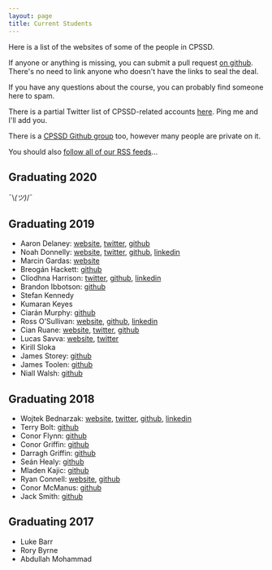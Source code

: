 ```yaml
---
layout: page
title: Current Students
---
```


Here is a list of the websites of some of the people in CPSSD.

If anyone or anything is missing, you can submit a pull request [on github](http://github.com/iandioch/cpssd.net). There's no need to link anyone who doesn't have the links to seal the deal.

If you have any questions about the course, you can probably find someone here to spam.

There is a partial Twitter list of CPSSD-related accounts [here](https://twitter.com/iandioch/lists/cpssd). Ping me and I'll add you.

There is a [CPSSD Github group](http://github.com/CPSSD) too, however many people are private on it.

You should also [follow all of our RSS feeds](http://feedlark.com)...

## Graduating 2020

¯\\_(ツ)_/¯

## Graduating 2019

- Aaron Delaney: [website](http://devoxel.net), [twitter](http://twitter.com/devoxel), [github](http://github.com/devoxel)
- Noah Donnelly: [website](http://mycode.doesnot.run), [twitter](http://twitter.com/iandioch), [github](http://github.com/iandioch), [linkedin](https://ie.linkedin.com/in/noah-donnelly-21428269)
- Marcin Gardas: [website](http://marcingardas.com)
- Breogán Hackett: [github](https://github.com/boaheck)
- Clíodhna Harrison: [twitter](https://twitter.com/Classic_Cli), [github](https://github.com/cliodhnaharrison), [linkedin](https://www.linkedin.com/in/cl%C3%ADodhna-harrison-94759b107)
- Brandon Ibbotson: [github](http://github.com/byxor)
- Stefan Kennedy
- Kumaran Keyes
- Ciarán Murphy: [github](https://github.com/Smurphicus)
- Ross O'Sullivan: [website](http://sailslick.xyz), [github](http://github.com/SailSlick), [linkedin](https://www.linkedin.com/in/ross-o-sullivan-8b6031116)
- Cian Ruane: [website](http://binarysear.ch), [twitter](http://twitter.com/CianLR), [github](http://github.com/CianLR)
- Lucas Savva: [website](http://m1cr0man.com), [twitter](http://twitter.com/m1cr0m4n)
- Kirill Sloka
- James Storey: [github](https://github.com/jstorey97)
- James Toolen: [github](https://github.com/GwailuJ)
- Niall Walsh: [github](https://github.com/Deniall)

## Graduating 2018

- Wojtek Bednarzak: [website](http://razoft.com), [twitter](https://twitter.com/mevoytech), [github](https://github.com/VoyTechnology), [linkedin](https://ie.linkedin.com/in/wojciechbednarzak)
- Terry Bolt: [github](https://github.com/GoldenBadger)
- Conor Flynn: [github](https://github.com/conor-f)
- Conor Griffin: [github](https://github.com/ConorGriffin37)
- Darragh Griffin: [github](https://github.com/DarraghGriffin)
- Seán Healy: [github](https://github.com/SeanHealy33)
- Mladen Kajic: [github](https://github.com/CanOpener)
- Ryan Connell: [website](http://rhinodude.com), [github](https://github.com/RyanConnell)
- Conor McManus: [github](https:/github.com/cgmc)
- Jack Smith: [github](https://github.com/JackSmith54)


## Graduating 2017

- Luke Barr
- Rory Byrne
- Abdullah Mohammad
